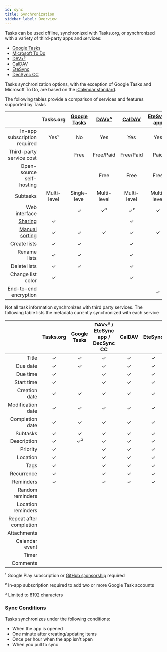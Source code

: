 ```yaml
---
id: sync
title: Synchronization
sidebar_label: Overview
---
```


Tasks can be used offline, synchronized with Tasks.org, or synchronized
with a variety of third-party apps and services:

* [Google Tasks](sync_google_tasks.md)
* [Microsoft To Do](sync_microsoft.md)
* [DAVx⁵](sync_davx5.md)
* [CalDAV](sync_caldav.md)
* [EteSync](sync_etesync.md)
* [DecSync CC](sync_decsync.md)

Tasks synchronization options, with the exception of Google Tasks and Microsoft To Do, are based on
the [iCalendar standard](https://en.wikipedia.org/wiki/ICalendar).

The following tables provide a comparison of services and features supported by Tasks

|   | Tasks.org | [Google Tasks](sync_google_tasks.md) | [DAVx⁵](sync_davx5.md) | [CalDAV](sync_caldav.md) | [EteSync app](sync_etesync.md) | [EteSync](sync_etesync.md) | [DecSync CC](sync_decsync.md) |
| -:|:---:|:---------------------------------:|:-------------------:|:---------------------:|:--------------:|:-------:|:------------:|
| In-app subscription required | Yes¹ |                No                 |         Yes         |          Yes          | Yes | Yes | Yes |
| Third-party service cost | |               Free                |      Free/Paid      |       Free/Paid       | Paid | Paid | |
| Open-source self-hosting | |                                   |        Free         |         Free          | Free | Free | |
| Subtasks | Multi-level |           Single-level            |     Multi-level     |      Multi-level      | Multi-level | Multi-level | Multi-level |
| Web interface | |                 ✓                 |          ✓²          |           ✓²           | ✓ | ✓ | |
| [Sharing](sharing.md) | ✓ |                                   |                     |           ✓           | | ✓ | |
| [Manual sorting](manual_sort_mode.md) | ✓ |                 ✓                 |          ✓          |           ✓           | ✓ | ✓ | ✓ |
| Create lists | ✓ |                 ✓                 |                     |           ✓           | | ✓ | |
| Rename lists | ✓ |                 ✓                 |                     |           ✓           | | ✓ | |
| Delete lists | ✓ |                 ✓                 |                     |           ✓           | | ✓ | |
| Change list color | ✓ |                                   |                     |           ✓           | | ✓ | |
| End-to-end encryption | |                                   |                     |                       | ✓ | ✓ | |

Not all task information synchronizes with third party services. The following
table lists the metadata currently synchronized with each service

|   | Tasks.org | Google Tasks | DAVx⁵ / EteSync app / DecSync CC| CalDAV | EteSync |
| -:|:---:|:------------:|:-----------:|:-------:|:------:|
| Title | ✓ |      ✓       | ✓ | ✓ | ✓ |
| Due date | ✓ |      ✓       | ✓ | ✓ | ✓ |
| Due time | ✓ |              | ✓ | ✓ | ✓ |
| Start time | ✓ |              | ✓ | ✓ | ✓ |
| Creation date | ✓ |      ✓       | ✓ | ✓ | ✓ |
| Modification date | ✓ |      ✓       | ✓ | ✓ | ✓ |
| Completion date | ✓ |      ✓       | ✓ | ✓ | ✓ |
| Subtasks | ✓ |      ✓       | ✓ | ✓ | ✓ |
| Description | ✓ |      ✓³       | ✓ | ✓ | ✓ |
| Priority | ✓ |              | ✓ | ✓ | ✓ |
| Location | ✓ |              | ✓ | ✓ | ✓ |
| Tags | ✓ |              | ✓ | ✓ | ✓ |
| Recurrence | ✓ |              | ✓ | ✓ | ✓ |
| Reminders | ✓ |              | ✓ | ✓ | ✓ |
| Random reminders | |              | | | |
| Location reminders | |              | | | |
| Repeat after completion | |              | | | |
| Attachments | |              | | | |
| Calendar event | |              | | | |
| Timer | |              | | | |
| Comments | |              | | | |

¹ Google Play subscription or [GitHub
sponsorship](https://github.com/sponsors/abaker) required

² In-app subscription required to add two or more Google Task accounts

³ Limited to 8192 characters

### Sync Conditions

Tasks synchronizes under the following conditions:

* When the app is opened
* One minute after creating/updating items
* Once per hour when the app isn't open
* When you pull to sync
